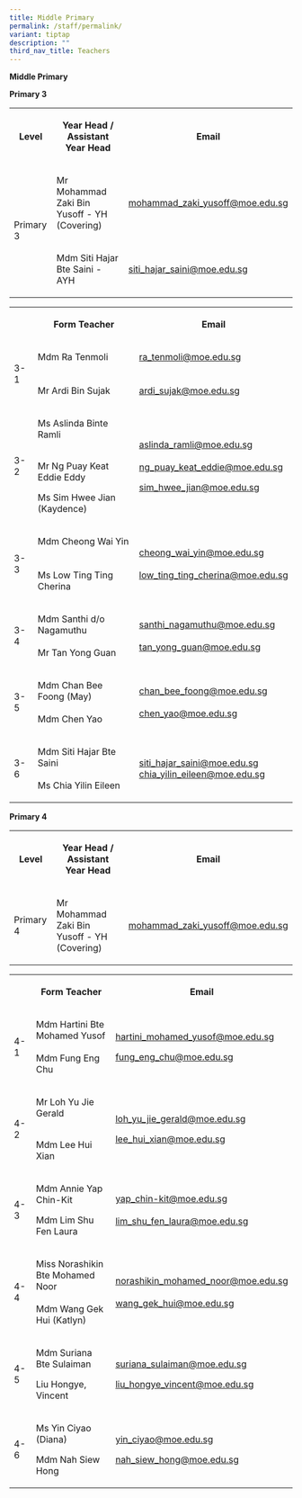 ```yaml
---
title: Middle Primary
permalink: /staff/permalink/
variant: tiptap
description: ""
third_nav_title: Teachers
---
```

<p><strong>Middle Primary</strong>
</p>
<p><strong>Primary 3</strong>
</p>
<p></p>
<table>
<tbody>
<tr>
<th rowspan="1" colspan="1">
<p>Level</p>
</th>
<th rowspan="1" colspan="1">
<p>Year Head / Assistant Year Head</p>
</th>
<th rowspan="1" colspan="1">
<p>Email</p>
</th>
</tr>
<tr>
<td rowspan="2" colspan="1">
<p></p>
<p></p>
<p>Primary 3</p>
</td>
<td rowspan="1" colspan="1">
<p>Mr Mohammad Zaki Bin Yusoff - YH (Covering)</p>
</td>
<td rowspan="1" colspan="1">
<p><a href="mailto:mohammad_zaki_yusoff@moe.edu.sg" rel="noopener noreferrer nofollow" target="_blank">mohammad_zaki_yusoff@moe.edu.sg</a>
</p>
</td>
</tr>
<tr>
<td rowspan="1" colspan="1">
<p>Mdm Siti Hajar Bte Saini - AYH</p>
</td>
<td rowspan="1" colspan="1">
<p><a href="mailto:siti_hajar_saini@moe.edu.sg" rel="noopener noreferrer nofollow" target="_blank">siti_hajar_saini@moe.edu.sg</a>
</p>
</td>
</tr>
</tbody>
</table>
<table>
<tbody>
<tr>
<th rowspan="1" colspan="1">
<p></p>
</th>
<th rowspan="1" colspan="1">
<p>Form Teacher</p>
</th>
<th rowspan="1" colspan="1">
<p>Email</p>
</th>
</tr>
<tr>
<td rowspan="1" colspan="1">
<p>3-1</p>
</td>
<td rowspan="1" colspan="1">
<p>Mdm Ra Tenmoli
<br>
<br>
<br>Mr Ardi Bin Sujak</p>
</td>
<td rowspan="1" colspan="1">
<p><a href="mailto:ra_tenmoli@moe.edu.sg" rel="noopener noreferrer nofollow" target="_blank">ra_tenmoli@moe.edu.sg</a>
<br>
<br>
<br><a href="mailto:ardi_sujak@moe.edu.sg" rel="noopener noreferrer nofollow" target="_blank">ardi_sujak@moe.edu.sg</a>
</p>
</td>
</tr>
<tr>
<td rowspan="1" colspan="1">
<p>3-2</p>
</td>
<td rowspan="1" colspan="1">
<p>Ms Aslinda Binte Ramli</p>
<p>
<br>Mr Ng Puay Keat Eddie Eddy</p>
<p></p>
<p>Ms Sim Hwee Jian (Kaydence)</p>
</td>
<td rowspan="1" colspan="1">
<p><a href="mailto:aslinda_ramli@moe.edu.sg" rel="noopener noreferrer nofollow" target="_blank">aslinda_ramli@moe.edu.sg</a>
<br>
<br><a href="mailto:ng_puay_keat_eddie@moe.edu.sg" rel="noopener noreferrer nofollow" target="_blank">ng_puay_keat_eddie@moe.edu.sg</a>
</p>
<p><a href="mailto:sim_hwee_jian@moe.edu.sg" rel="noopener noreferrer nofollow" target="_blank">sim_hwee_jian@moe.edu.sg</a>
</p>
</td>
</tr>
<tr>
<td rowspan="1" colspan="1">
<p>3-3</p>
</td>
<td rowspan="1" colspan="1">
<p>Mdm Cheong Wai Yin
<br>
<br>
<br>Ms Low Ting Ting Cherina</p>
</td>
<td rowspan="1" colspan="1">
<p><a href="mailto:cheong_wai_yin@moe.edu.sg" rel="noopener noreferrer nofollow" target="_blank">cheong_wai_yin@moe.edu.sg</a>
<br>
<br><a href="mailto:low_ting_ting_cherina@moe.edu.sg" rel="noopener noreferrer nofollow" target="_blank">low_ting_ting_cherina@moe.edu.sg</a>
</p>
</td>
</tr>
<tr>
<td rowspan="1" colspan="1">
<p>3-4</p>
</td>
<td rowspan="1" colspan="1">
<p>Mdm Santhi d/o Nagamuthu
<br>
<br>Mr Tan Yong Guan</p>
</td>
<td rowspan="1" colspan="1">
<p><a href="mailto:santhi_nagamuthu@moe.edu.sg" rel="noopener noreferrer nofollow" target="_blank">santhi_nagamuthu@moe.edu.sg</a>
<br>
<br><a href="mailto:tan_yong_guan@moe.edu.sg" rel="noopener noreferrer nofollow" target="_blank">tan_yong_guan@moe.edu.sg</a>
</p>
</td>
</tr>
<tr>
<td rowspan="1" colspan="1">
<p>3-5</p>
</td>
<td rowspan="1" colspan="1">
<p>Mdm Chan Bee Foong (May)
<br>
<br>Mdm Chen Yao</p>
</td>
<td rowspan="1" colspan="1">
<p><a href="mailto:chan_bee_foong@moe.edu.sg" rel="noopener noreferrer nofollow" target="_blank">chan_bee_foong@moe.edu.sg</a>
<br>
<br><a href="mailto:chen_yao@moe.edu.sg" rel="noopener noreferrer nofollow" target="_blank">chen_yao@moe.edu.sg</a>
</p>
</td>
</tr>
<tr>
<td rowspan="1" colspan="1">
<p>3-6</p>
</td>
<td rowspan="1" colspan="1">
<p>Mdm Siti Hajar Bte Saini
<br>
<br>Ms Chia Yilin Eileen</p>
</td>
<td rowspan="1" colspan="1">
<p><a href="mailto:siti_hajar_saini@moe.edu.sg" rel="noopener noreferrer nofollow" target="_blank">siti_hajar_saini@moe.edu.sg</a>
<br><a href="mailto:chia_yilin_eileen@moe.edu.sg" rel="noopener noreferrer nofollow" target="_blank">chia_yilin_eileen@moe.edu.sg</a>
</p>
</td>
</tr>
</tbody>
</table>
<p></p>
<p><strong>Primary 4</strong>
</p>
<p></p>
<table>
<tbody>
<tr>
<th rowspan="1" colspan="1">
<p>Level</p>
</th>
<th rowspan="1" colspan="1">
<p>Year Head / Assistant Year Head</p>
</th>
<th rowspan="1" colspan="1">
<p>Email</p>
</th>
</tr>
<tr>
<td rowspan="1" colspan="1">
<p></p>
<p></p>
<p>Primary 4</p>
</td>
<td rowspan="1" colspan="1">
<p>Mr Mohammad Zaki Bin Yusoff - YH (Covering)</p>
</td>
<td rowspan="1" colspan="1">
<p><a href="mailto:mohammad_zaki_yusoff@moe.edu.sg" rel="noopener noreferrer nofollow" target="_blank">mohammad_zaki_yusoff@moe.edu.sg</a>
</p>
</td>
</tr>
</tbody>
</table>
<table>
<tbody>
<tr>
<th rowspan="1" colspan="1">
<p></p>
</th>
<th rowspan="1" colspan="1">
<p>Form Teacher</p>
</th>
<th rowspan="1" colspan="1">
<p>Email</p>
</th>
</tr>
<tr>
<td rowspan="1" colspan="1">
<p>4-1</p>
</td>
<td rowspan="1" colspan="1">
<p>Mdm Hartini Bte Mohamed Yusof
<br>
<br>Mdm Fung Eng Chu</p>
</td>
<td rowspan="1" colspan="1">
<p><a href="mailto:hartini_mohamed_yusof@moe.edu.sg" rel="noopener noreferrer nofollow" target="_blank">hartini_mohamed_yusof@moe.edu.sg</a>
</p>
<p></p>
<p><a href="mailto:fung_eng_chu@moe.edu.sg" rel="noopener noreferrer nofollow" target="_blank">fung_eng_chu@moe.edu.sg</a>
</p>
</td>
</tr>
<tr>
<td rowspan="1" colspan="1">
<p>4-2</p>
</td>
<td rowspan="1" colspan="1">
<p>Mr Loh Yu Jie Gerald</p>
<p>
<br>Mdm Lee Hui Xian</p>
</td>
<td rowspan="1" colspan="1">
<p><a href="mailto:loh_yu_jie_gerald@moe.edu.sg" rel="noopener noreferrer nofollow" target="_blank">loh_yu_jie_gerald@moe.edu.sg</a>
</p>
<p><a href="mailto:lee_hui_xian@moe.edu.sg" rel="noopener noreferrer nofollow" target="_blank">lee_hui_xian@moe.edu.sg</a>
</p>
</td>
</tr>
<tr>
<td rowspan="1" colspan="1">
<p>4-3</p>
</td>
<td rowspan="1" colspan="1">
<p>Mdm Annie Yap Chin-Kit</p>
<p></p>
<p></p>
<p>Mdm Lim Shu Fen Laura</p>
</td>
<td rowspan="1" colspan="1">
<p><a href="mailto:yap_chin-kit@moe.edu.sg" rel="noopener noreferrer nofollow" target="_blank">yap_chin-kit@moe.edu.sg</a>
<br>
<br><a href="mailto:lim_shu_fen_laura@moe.edu.sg" rel="noopener noreferrer nofollow" target="_blank">lim_shu_fen_laura@moe.edu.sg</a>
</p>
</td>
</tr>
<tr>
<td rowspan="1" colspan="1">
<p>4-4</p>
</td>
<td rowspan="1" colspan="1">
<p>Miss Norashikin Bte Mohamed Noor
<br>
<br>Mdm Wang Gek Hui (Katlyn)</p>
</td>
<td rowspan="1" colspan="1">
<p><a href="mailto:norashikin_mohamed_noor@moe.edu.sg" rel="noopener noreferrer nofollow" target="_blank">norashikin_mohamed_noor@moe.edu.sg</a>
<br>
<br><a href="mailto:wang_gek_hui@moe.edu.sg" rel="noopener noreferrer nofollow" target="_blank">wang_gek_hui@moe.edu.sg</a>
</p>
</td>
</tr>
<tr>
<td rowspan="1" colspan="1">
<p>4-5</p>
</td>
<td rowspan="1" colspan="1">
<p>Mdm Suriana Bte Sulaiman</p>
<p></p>
<p>Liu Hongye, Vincent</p>
</td>
<td rowspan="1" colspan="1">
<p><a href="mailto:suriana_sulaiman@moe.edu.sg" rel="noopener noreferrer nofollow" target="_blank">suriana_sulaiman@moe.edu.sg</a>
</p>
<p></p>
<p><a href="mailto:liu_hongye_vincent@moe.edu.sg" rel="noopener noreferrer nofollow" target="_blank">liu_hongye_vincent@moe.edu.sg</a>
</p>
</td>
</tr>
<tr>
<td rowspan="1" colspan="1">
<p>4-6</p>
</td>
<td rowspan="1" colspan="1">
<p>Ms Yin Ciyao (Diana)</p>
<p></p>
<p>Mdm Nah Siew Hong</p>
</td>
<td rowspan="1" colspan="1">
<p><a href="mailto:yin_ciyao@moe.edu.sg" rel="noopener noreferrer nofollow" target="_blank">yin_ciyao@moe.edu.sg</a>
</p>
<p></p>
<p><a href="mailto:nah_siew_hong@moe.edu.sg" rel="noopener noreferrer nofollow" target="_blank">nah_siew_hong@moe.edu.sg</a>
</p>
</td>
</tr>
</tbody>
</table>
<p></p>